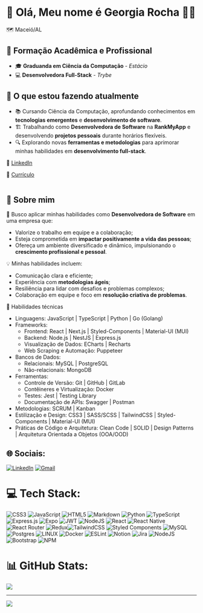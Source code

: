 # 💫 Olá, Meu nome é Georgia Rocha 👩‍🎓
🗺️ Maceió/AL<br>

## 🧠 **Formação Acadêmica e Profissional**  
- 🎓 **Graduanda em Ciência da Computação** - *Estácio*  
- 💻 **Desenvolvedora Full-Stack** - *Trybe* 

## 🚀 **O que estou fazendo atualmente**  
- 📚 Cursando Ciência da Computação, aprofundando conhecimentos em **tecnologias emergentes** e **desenvolvimento de software**.  
- 🏗️ Trabalhando como **Desenvolvedora de Software** na **RankMyApp** e desenvolvendo **projetos pessoais** durante horários flexíveis.  
- 🔍 Explorando novas **ferramentas e metodologias** para aprimorar minhas habilidades em **desenvolvimento full-stack**.  

💬 [LinkedIn](https://www.linkedin.com/in/georgia-rocha-dev/)<br>

💼 [Currículo](https://www.canva.com/design/DAFwsteZjpY/28bmTzI2X2VdnObbp5Dhcw/edit?utm_content=DAFwsteZjpY&utm_campaign=designshare&utm_medium=link2&utm_source=sharebutton)<br><br>

## 🌟 **Sobre mim**  

🌱 Busco aplicar minhas habilidades como **Desenvolvedora de Software** em uma empresa que:  
- Valorize o trabalho em equipe e a colaboração;  
- Esteja comprometida em **impactar positivamente a vida das pessoas**;  
- Ofereça um ambiente diversificado e dinâmico, impulsionando o **crescimento profissional e pessoal**.  

💡 Minhas habilidades incluem:  
- Comunicação clara e eficiente;  
- Experiência com **metodologias ágeis**;  
- Resiliência para lidar com desafios e problemas complexos;  
- Colaboração em equipe e foco em **resolução criativa de problemas**.
  
📌 Habilidades técnicas
- Linguagens: JavaScript | TypeScript | Python | Go (Golang)
- Frameworks:<br>
    * Frontend: React | Next.js | Styled-Components | Material-UI (MUI)<br>
    * Backend: Node.js | NestJS | Express.js<br>
    * Visualização de Dados: ECharts | Recharts<br>
    * Web Scraping e Automação: Puppeteer<br>
- Bancos de Dados:<br>
    * Relacionais: MySQL | PostgreSQL<br>
    * Não-relacionais: MongoDB<br>
- Ferramentas:<br>
    * Controle de Versão: Git | GitHub | GitLab<br>
    * Contêineres e Virtualização: Docker<br>
    * Testes: Jest | Testing Library<br>
    * Documentação de APIs: Swagger | Postman<br>
- Metodologias: SCRUM | Kanban<br>
- Estilização e Design: CSS3 | SASS/SCSS | TailwindCSS | Styled-Components | Material-UI (MUI)<br>
- Práticas de Código e Arquitetura: Clean Code | SOLID | Design Patterns | Arquitetura Orientada a Objetos (OOA/OOD)<br>

## 🌐 Sociais:
[![LinkedIn](https://img.shields.io/badge/LinkedIn-0077B5?style=for-the-badge&logo=linkedin&logoColor=white)](https://linkedin.com/in/georgia-rocha-dev) 
[![Gmail](https://img.shields.io/badge/Gmail-D14836?style=for-the-badge&logo=gmail&logoColor=white)](https://mail.google.com/mail/?view=cm&fs=1&to=georgiab543@gmail.com)

# 💻 Tech Stack:
![CSS3](https://img.shields.io/badge/css3-%231572B6.svg?style=for-the-badge&logo=css3&logoColor=white) ![JavaScript](https://img.shields.io/badge/javascript-%23323330.svg?style=for-the-badge&logo=javascript&logoColor=%23F7DF1E) ![HTML5](https://img.shields.io/badge/html5-%23E34F26.svg?style=for-the-badge&logo=html5&logoColor=white) ![Markdown](https://img.shields.io/badge/markdown-%23000000.svg?style=for-the-badge&logo=markdown&logoColor=white) ![Python](https://img.shields.io/badge/python-3670A0?style=for-the-badge&logo=python&logoColor=ffdd54) ![TypeScript](https://img.shields.io/badge/typescript-%23007ACC.svg?style=for-the-badge&logo=typescript&logoColor=white) ![Express.js](https://img.shields.io/badge/express.js-%23404d59.svg?style=for-the-badge&logo=express&logoColor=%2361DAFB) ![Expo](https://img.shields.io/badge/expo-1C1E24?style=for-the-badge&logo=expo&logoColor=#D04A37) ![JWT](https://img.shields.io/badge/JWT-black?style=for-the-badge&logo=JSON%20web%20tokens) ![NodeJS](https://img.shields.io/badge/node.js-6DA55F?style=for-the-badge&logo=node.js&logoColor=white) ![React](https://img.shields.io/badge/react-%2320232a.svg?style=for-the-badge&logo=react&logoColor=%2361DAFB) ![React Native](https://img.shields.io/badge/react_native-%2320232a.svg?style=for-the-badge&logo=react&logoColor=%2361DAFB) ![React Router](https://img.shields.io/badge/React_Router-CA4245?style=for-the-badge&logo=react-router&logoColor=white) ![Redux](https://img.shields.io/badge/redux-%23593d88.svg?style=for-the-badge&logo=redux&logoColor=white)![TailwindCSS](https://img.shields.io/badge/tailwindcss-%2338B2AC.svg?style=for-the-badge&logo=tailwind-css&logoColor=white) ![Styled Components](https://img.shields.io/badge/styled--components-DB7093?style=for-the-badge&logo=styled-components&logoColor=white) ![MySQL](https://img.shields.io/badge/mysql-%2300f.svg?style=for-the-badge&logo=mysql&logoColor=white) ![Postgres](https://img.shields.io/badge/postgres-%23316192.svg?style=for-the-badge&logo=postgresql&logoColor=white) ![LINUX](https://img.shields.io/badge/Linux-FCC624?style=for-the-badge&logo=linux&logoColor=black) ![Docker](https://img.shields.io/badge/docker-%230db7ed.svg?style=for-the-badge&logo=docker&logoColor=white) ![ESLint](https://img.shields.io/badge/ESLint-4B3263?style=for-the-badge&logo=eslint&logoColor=white) ![Notion](https://img.shields.io/badge/Notion-%23000000.svg?style=for-the-badge&logo=notion&logoColor=white) ![Jira](https://img.shields.io/badge/jira-%230A0FFF.svg?style=for-the-badge&logo=jira&logoColor=white) ![NodeJS](https://img.shields.io/badge/node.js-6DA55F?style=for-the-badge&logo=node.js&logoColor=white) 
![Bootstrap](https://img.shields.io/badge/bootstrap-%23563D7C.svg?style=for-the-badge&logo=bootstrap&logoColor=white)  ![NPM](https://img.shields.io/badge/NPM-%23000000.svg?style=for-the-badge&logo=npm&logoColor=white) 

# 📊 GitHub Stats:

![](https://github-readme-stats.vercel.app/api/top-langs/?username=georgia-rocha&theme=dark&hide_border=false&include_all_commits=false&count_private=false&layout=compact)

---
[![](https://visitcount.itsvg.in/api?id=georgia-rocha&icon=0&color=0)](https://visitcount.itsvg.in)

<!-- Proudly created with GPRM ( https://gprm.itsvg.in ) -->
